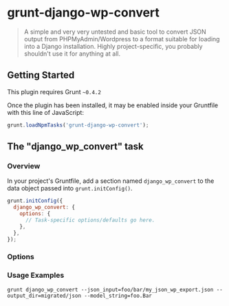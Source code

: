 # grunt-django-wp-convert

> A simple and very very untested and basic tool to convert JSON output from PHPMyAdmin/Wordpress to a format suitable for loading into a Django installation. Highly project-specific, you probably shouldn't use it for anything at all.

## Getting Started
This plugin requires Grunt `~0.4.2`

Once the plugin has been installed, it may be enabled inside your Gruntfile with this line of JavaScript:

```js
grunt.loadNpmTasks('grunt-django-wp-convert');
```

## The "django_wp_convert" task

### Overview
In your project's Gruntfile, add a section named `django_wp_convert` to the data object passed into `grunt.initConfig()`.

```js
grunt.initConfig({
  django_wp_convert: {
    options: {
      // Task-specific options/defaults go here.
    },
  },
});
```

### Options


### Usage Examples

```
grunt django_wp_convert --json_input=foo/bar/my_json_wp_export.json --output_dir=migrated/json --model_string=foo.Bar
```
